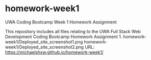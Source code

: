 # homework-week1

UWA Coding Bootcamp Week 1 Homework Assignment

This repository includes all files relating to the UWA Full Stack Web Development Coding Bootcamp Homework Assignment 1.
homework-week1/Deployed_site_screenshot1.png
homework-week1/Deployed_site_screenshot2.png
URL: https://michaelshxw.github.io/homework-week1/
